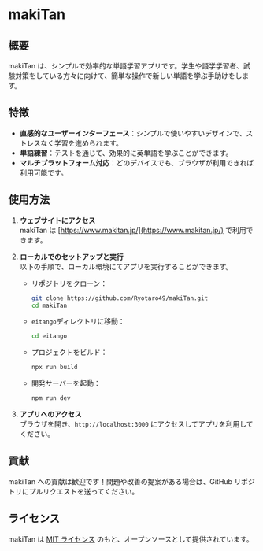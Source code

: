 # makiTan

## 概要

makiTan は、シンプルで効率的な単語学習アプリです。学生や語学学習者、試験対策をしている方々に向けて、簡単な操作で新しい単語を学ぶ手助けをします。

## 特徴

- **直感的なユーザーインターフェース**：シンプルで使いやすいデザインで、ストレスなく学習を進められます。
- **単語練習**：テストを通じて、効果的に英単語を学ぶことができます。
- **マルチプラットフォーム対応**：どのデバイスでも、ブラウザが利用できれば利用可能です。

## 使用方法

1. **ウェブサイトにアクセス**  
   makiTan は [https://www.makitan.jp/](https://www.makitan.jp/) で利用できます。

2. **ローカルでのセットアップと実行**  
   以下の手順で、ローカル環境にてアプリを実行することができます。

   - リポジトリをクローン：

     ```bash
     git clone https://github.com/Ryotaro49/makiTan.git
     cd makiTan
     ```

   - `eitango`ディレクトリに移動：

     ```bash
     cd eitango
     ```

   - プロジェクトをビルド：

     ```bash
     npx run build
     ```

   - 開発サーバーを起動：
     ```bash
     npm run dev
     ```

3. **アプリへのアクセス**  
   ブラウザを開き、`http://localhost:3000` にアクセスしてアプリを利用してください。

## 貢献

makiTan への貢献は歓迎です！問題や改善の提案がある場合は、GitHub リポジトリにプルリクエストを送ってください。

## ライセンス

makiTan は [MIT ライセンス](https://opensource.org/licenses/MIT) のもと、オープンソースとして提供されています。
